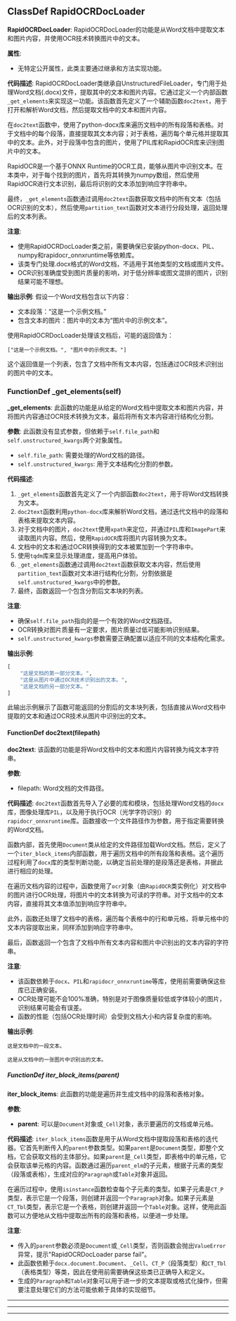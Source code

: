 ## ClassDef RapidOCRDocLoader
**RapidOCRDocLoader**: RapidOCRDocLoader的功能是从Word文档中提取文本和图片内容，并使用OCR技术转换图片中的文本。

**属性**:
- 无特定公开属性，此类主要通过继承和方法实现功能。

**代码描述**:
RapidOCRDocLoader类继承自UnstructuredFileLoader，专门用于处理Word文档(.docx)文件，提取其中的文本和图片内容。它通过定义一个内部函数`_get_elements`来实现这一功能。该函数首先定义了一个辅助函数`doc2text`，用于打开和解析Word文档，然后提取文档中的文本和图片内容。

在`doc2text`函数中，使用了python-docx库来遍历文档中的所有段落和表格。对于文档中的每个段落，直接提取其文本内容；对于表格，遍历每个单元格并提取其中的文本。此外，对于段落中包含的图片，使用了PIL库和RapidOCR库来识别图片中的文本。

RapidOCR是一个基于ONNX Runtime的OCR工具，能够从图片中识别文本。在本类中，对于每个找到的图片，首先将其转换为numpy数组，然后使用RapidOCR进行文本识别，最后将识别的文本添加到响应字符串中。

最终，`_get_elements`函数通过调用`doc2text`函数获取文档中的所有文本（包括OCR识别的文本），然后使用`partition_text`函数对文本进行分段处理，返回处理后的文本列表。

**注意**:
- 使用RapidOCRDocLoader类之前，需要确保已安装python-docx、PIL、numpy和rapidocr_onnxruntime等依赖库。
- 该类专门处理.docx格式的Word文档，不适用于其他类型的文档或图片文件。
- OCR识别准确度受到图片质量的影响，对于低分辨率或图文混排的图片，识别结果可能不理想。

**输出示例**:
假设一个Word文档包含以下内容：
- 文本段落：“这是一个示例文档。”
- 包含文本的图片：图片中的文本为“图片中的示例文本”。

使用RapidOCRDocLoader处理该文档后，可能的返回值为：
```
["这是一个示例文档。", "图片中的示例文本。"]
```
这个返回值是一个列表，包含了文档中所有文本内容，包括通过OCR技术识别出的图片中的文本。
### FunctionDef _get_elements(self)
**_get_elements**: 此函数的功能是从给定的Word文档中提取文本和图片内容，并将图片内容通过OCR技术转换为文本，最后将所有文本内容进行结构化分割。

**参数**: 此函数没有显式参数，但依赖于`self.file_path`和`self.unstructured_kwargs`两个对象属性。
- `self.file_path`: 需要处理的Word文档的路径。
- `self.unstructured_kwargs`: 用于文本结构化分割的参数。

**代码描述**:
1. `_get_elements`函数首先定义了一个内部函数`doc2text`，用于将Word文档转换为文本。
2. `doc2text`函数利用`python-docx`库来解析Word文档，通过迭代文档中的段落和表格来提取文本内容。
3. 对于文档中的图片，`doc2text`使用`xpath`来定位，并通过`PIL`库和`ImagePart`来读取图片内容。然后，使用`RapidOCR`库将图片内容转换为文本。
4. 文档中的文本和通过OCR转换得到的文本被累加到一个字符串中。
5. 使用`tqdm`库来显示处理进度，提高用户体验。
6. `_get_elements`函数通过调用`doc2text`函数获取文本内容，然后使用`partition_text`函数对文本进行结构化分割，分割依据是`self.unstructured_kwargs`中的参数。
7. 最终，函数返回一个包含分割后文本块的列表。

**注意**:
- 确保`self.file_path`指向的是一个有效的Word文档路径。
- OCR转换对图片质量有一定要求，图片质量过低可能影响识别结果。
- `self.unstructured_kwargs`参数需要正确配置以适应不同的文本结构化需求。

**输出示例**:
```python
[
    "这是文档的第一部分文本。",
    "这是从图片中通过OCR技术识别出的文本。",
    "这是文档的另一部分文本。"
]
```
此输出示例展示了函数可能返回的分割后的文本块列表，包括直接从Word文档中提取的文本和通过OCR技术从图片中识别出的文本。
#### FunctionDef doc2text(filepath)
**doc2text**: 该函数的功能是将Word文档中的文本和图片内容转换为纯文本字符串。

**参数**:
- filepath: Word文档的文件路径。

**代码描述**:
`doc2text`函数首先导入了必要的库和模块，包括处理Word文档的`docx`库，图像处理库`PIL`，以及用于执行OCR（光学字符识别）的`rapidocr_onnxruntime`库。函数接收一个文件路径作为参数，用于指定需要转换的Word文档。

函数内部，首先使用`Document`类从给定的文件路径加载Word文档。然后，定义了一个`iter_block_items`内部函数，用于遍历文档中的所有段落和表格。这个遍历过程利用了`docx`库的类型判断功能，以确定当前处理的是段落还是表格，并据此进行相应的处理。

在遍历文档内容的过程中，函数使用了`ocr`对象（由`RapidOCR`类实例化）对文档中的图片进行OCR处理，将图片中的文本转换为可读的字符串。对于文档中的文本内容，直接将其文本值添加到响应字符串中。

此外，函数还处理了文档中的表格，遍历每个表格中的行和单元格，将单元格中的文本内容提取出来，同样添加到响应字符串中。

最后，函数返回一个包含了文档中所有文本内容和图片中识别出的文本内容的字符串。

**注意**:
- 该函数依赖于`docx`、`PIL`和`rapidocr_onnxruntime`等库，使用前需要确保这些库已正确安装。
- OCR处理可能不会100%准确，特别是对于图像质量较低或字体较小的图片，识别结果可能会有误差。
- 函数的性能（包括OCR处理时间）会受到文档大小和内容复杂度的影响。

**输出示例**:
```
这是文档中的一段文本。

这是从文档中的一张图片中识别出的文本。
```
##### FunctionDef iter_block_items(parent)
**iter_block_items**: 此函数的功能是遍历并生成文档中的段落和表格对象。

**参数**:
- **parent**: 可以是`Document`对象或`_Cell`对象，表示要遍历的文档或单元格。

**代码描述**:
`iter_block_items`函数是用于从Word文档中提取段落和表格的迭代器。它首先判断传入的`parent`参数类型。如果`parent`是`Document`类型，即整个文档，它会获取文档的主体部分。如果`parent`是`_Cell`类型，即表格中的单元格，它会获取该单元格的内容。函数通过遍历`parent_elm`的子元素，根据子元素的类型（段落或表格），生成对应的`Paragraph`或`Table`对象并返回。

在遍历过程中，使用`isinstance`函数检查每个子元素的类型。如果子元素是`CT_P`类型，表示它是一个段落，则创建并返回一个`Paragraph`对象。如果子元素是`CT_Tbl`类型，表示它是一个表格，则创建并返回一个`Table`对象。这样，使用此函数可以方便地从文档中提取出所有的段落和表格，以便进一步处理。

**注意**:
- 传入的`parent`参数必须是`Document`或`_Cell`类型，否则函数会抛出`ValueError`异常，提示"RapidOCRDocLoader parse fail"。
- 此函数依赖于`docx.document.Document`、`_Cell`、`CT_P`（段落类型）和`CT_Tbl`（表格类型）等类，因此在使用前需要确保这些类已正确导入和定义。
- 生成的`Paragraph`和`Table`对象可以用于进一步的文本提取或格式化操作，但需要注意处理它们的方法可能依赖于具体的实现细节。
***
***
***
